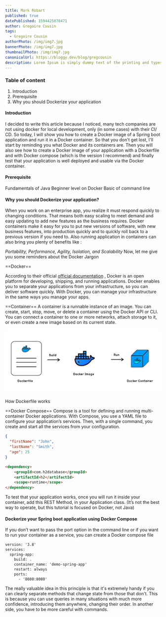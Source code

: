 ```yaml
---
title: Mark Robart
published: true
datePublished: 1594425078471
author: Gregoire Cousin
tags:
  - Gregoire Cousin
authorPhoto: /img/img7.jpg
bannerPhoto: /img/img7.jpg
thumbnailPhoto: /img/img7.jpg
canonicalUrl: https://bloggy.dev/blog/gregcousin
description: Lorem Ipsum is simply dummy text of the printing and typesetting industry. Lorem Ipsum has been the industry's standard dummy text ever since the 1500s, when an unknown printer took a galley of type and scrambled it to make a type specimen book.
---
```


### Table of content

1. Introduction
2. Prerequisite
3. Why you should Dockerize your application



#### Introduction
I decided to write this article because I noticed, many tech companies are not using docker for local development, only (in some cases) with their CI/ CD. So today, I will show you how to create a Docker image of a Spring boot application and run it in a Docker container.
So that you don't get lost, I'll start by reminding you what Docker and its containers are. Then you will also see how to create a Docker image of your application with a Dockerfile and with Docker compose (which is the version I recommend) and finally test that your application is well deployed and usable via the Docker container.

#### Prerequisite

Fundamentals of Java
Beginner level on Docker
Basic of command line

#### Why you should Dockerize your application?
When you work on an enterprise app, you realize it must respond quickly to changing conditions. That means both easy scaling to meet demand and easy updating to add new features as the business requires.
Docker containers make it easy for you to put new versions of software, with new business features, into production quickly and to quickly roll back to a previous version if you need to. Also running application in containers can also bring you plenty of benefits like : <br>

*Portability, Performance, Agility, Isolation, and Scalability*
Now, let me give you some reminders about the Docker Jargon

==Docker==

According to their official [official documentation](#heading-ids) , Docker is an open platform for developing, shipping, and running applications. Docker enables you to separate your applications from your infrastructure, so you can deliver software quickly. With Docker, you can manage your infrastructure in the same ways you manage your apps.

==Container==
A container is a runnable instance of an image. You can create, start, stop, move, or delete a container using the Docker API or CLI. You can connect a container to one or more networks, attach storage to it, or even create a new image based on its current state.

![The San Juan Mountains are beautiful!](public/img/docgripcal.png "docker grapg")

How Dockerfile works

==Docker Compose==
Compose is a tool for defining and running multi-container Docker applications. With Compose, you use a YAML file to configure your application’s services. Then, with a single command, you create and start all the services from your configuration.

```json
{
  "firstName": "John",
  "lastName": "Smith",
  "age": 25
}
```

```html
<dependency>
	<groupId>com.h2database</groupId>
	<artifactId>h2</artifactId>
	<scope>runtime</scope>
</dependency>
```
To test that your application works, once you will run it inside your container, add this REST Method, in your Application class. (It’s not the best way to operate, but this tutorial is focused on Docker, not Java)


#### Dockerize your Spring boot application using Docker Compose

If you don’t want to pass the port option in the command line or if you want to run your container as a service, you can create a Docker compose file

```
version: '3.8'
services:
  spring-app:
    build: .
    container_name: 'demo-spring-app'
    restart: always
    ports:
      - '8080:8080'

```
The really valuable idea in this principle is that it's extremely handy if you can clearly separate methods that change state from those that don't. This is because you can use queries in many situations with much more confidence, introducing them anywhere, changing their order. In another side, you have to be more careful with commands.
